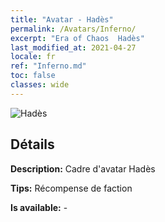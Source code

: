```yaml
---
title: "Avatar - Hadès"
permalink: /Avatars/Inferno/
excerpt: "Era of Chaos  Hadès"
last_modified_at: 2021-04-27
locale: fr
ref: "Inferno.md"
toc: false
classes: wide
---
```

 ![Hadès](/images/a/avatarFrame_3.png)

## Détails

 **Description:** Cadre d'avatar Hadès 

 **Tips:** Récompense de faction 

 **Is available:**  - 

